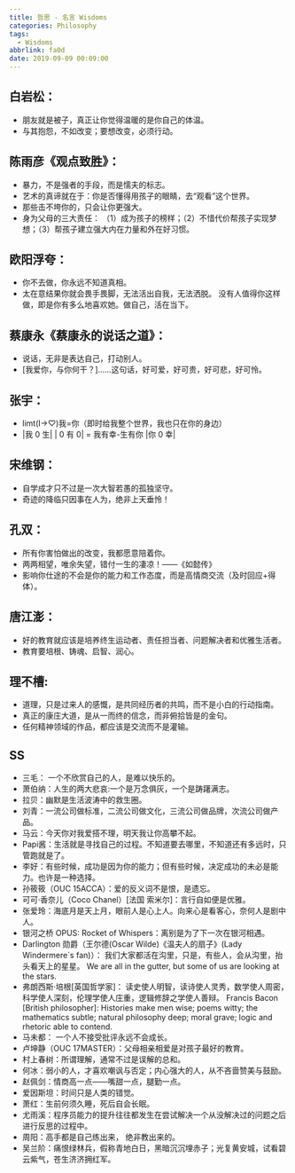 ```yaml
---
title: 哲思 - 名言 Wisdoms
categories: Philosophy
tags:
  - Wisdoms
abbrlink: fa0d
date: 2019-09-09 00:09:00
---
```


## 白岩松：

+ 朋友就是被子，真正让你觉得温暖的是你自己的体温。
+ 与其抱怨，不如改变；要想改变，必须行动。

## 陈雨彦《观点致胜》：

+ 暴力，不是强者的手段，而是懦夫的标志。
+ 艺术的真谛就在于：你是否懂得用孩子的眼睛，去“观看”这个世界。
+ 那些击不垮你的，只会让你更强大。
+ 身为父母的三大责任：
  （1）成为孩子的榜样；（2）不惜代价帮孩子实现梦想；（3）帮孩子建立强大内在力量和外在好习惯。

## 欧阳浮夸：

+ 你不去做，你永远不知道真相。
+ 太在意结果你就会畏手畏脚，无法活出自我，无法洒脱。
  没有人值得你这样做，即是你有多么地喜欢她。做自己，活在当下。

## 蔡康永《蔡康永的说话之道》：

+ 说话，无非是表达自己，打动别人。
+ [我爱你，与你何干？]……这句话，好可爱，好可贵，好可悲，好可怜。

## 张宇：

+ limt(I→⁡♡)⁡我=你（即时给我整个世界，我也只在你的身边）
+ |我 0 生|
  | 0 有 0| = 我有幸-生有你
  |你 0 幸|

## 宋维钢：

+ 自学成才只不过是一次大智若愚的孤独坚守。
+ 奇迹的降临只因事在人为，绝非上天垂怜！

## 孔双：

+ 所有你害怕做出的改变，我都愿意陪着你。
+ 两两相望，唯余失望，错付一生的凄凉！——《如懿传》
+ 影响你仕途的不会是你的能力和工作态度，而是高情商交流（及时回应+得体）。

## 唐江澎：

+ 好的教育就应该是培养终生运动者、责任担当者、问题解决者和优雅生活者。
+ 教育要培根、铸魂、启智、润心。

## 理不槽:

+ 道理，只是过来人的感慨，是共同经历者的共鸣，而不是小白的行动指南。
+ 真正的康庄大道，是从一而终的信念，而非俯拾皆是的金句。
+ 任何精神领域的作品，都应该是交流而不是灌输。

## SS

+ 三毛： 一个不欣赏自己的人，是难以快乐的。
+ 萧伯纳：人生的两大悲哀:一个是万念俱灰，一个是踌躇满志。
+ 拉贝：幽默是生活波涛中的救生圈。
+ 刘青：一流公司做标准，二流公司做文化，三流公司做品牌，次流公司做产品。
+ 马云：今天你对我爱搭不理，明天我让你高攀不起。
+ Papi酱：生活就是寻找自己的过程。不知道要去哪里，不知道还有多远时，只管跑就是了。
+ 李好：有些时候，成功是因为你的能力；但有些时候，决定成功的未必是能力。也许是一种选择。
+ 孙筱筱（OUC 15ACCA）：爱的反义词不是恨，是遗忘。
+ 可可·香奈儿（Coco Chanel）[法国 索米尔]：言行自如便是优雅。
+ 张爱玲：海底月是天上月，眼前人是心上人。向来心是看客心，奈何人是剧中人。
+ 银河之桥 OPUS: Rocket of Whispers：离别是为了下一次在银河相遇。
+ Darlington 勋爵（王尔德(Oscar Wilde)《温夫人的扇子》(Lady Windermere`s fan)）：
  我们大家都活在沟里，只是，有些人，会从沟里，抬头看天上的星星。
  We are all in the gutter, but some of us are looking at the stars.
+ 弗朗西斯·培根[英国哲学家]：
  读史使人明智，读诗使人灵秀，数学使人周密，科学使人深刻，伦理学使人庄重，逻辑修辞之学使人善辩。
  Francis Bacon [British philosopher]: Histories make men wise; poems witty; the mathematics subtle; natural philosophy deep; moral grave; logic and rhetoric able to contend.
+ 马未都： 一个人不接受批评永远不会成长。
+ 卢坤静（OUC 17MASTER）：父母相亲相爱是对孩子最好的教育。
+ 村上春树：所谓理解，通常不过是误解的总和。
+ 何冰：弱小的人，才喜欢嘲讽与否定；内心强大的人，从不吝啬赞美与鼓励。
+ 赵佩剑：情商高一点——嘴甜一点，腿勤一点。
+ 爱因斯坦：时间只是人类的错觉。
+ 萧红：生前何须久睡，死后自会长眠。
+ 尤雨溪：程序员能力的提升往往都发生在尝试解决一个从没解决过的问题之后进行反思的过程中。
+ 周阳：高手都是自己练出来， 绝非教出来的。
+ 吴兰阶：痛恨绿林兵，假称青地白日，黑暗沉沉埋赤子；光复黄安城，试看碧云紫气，苍生济济拥红军。
